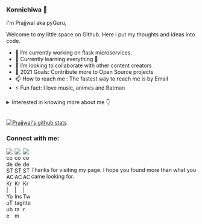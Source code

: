 ### Konnichiwa 👋

I'm Prajjwal aka pyGuru,

Welcome to my little space on Github. Here i put my thoughts and ideas into code.

- 🔭 I’m currently working on flask microservices.
- 🌱 Currently learning everything 🤣
- 👯 I’m looking to collaborate with other content creators
- 🥅 2021 Goals: Contribute more to Open Source projects
- 📫 How to reach me : The fastest way to reach me is by Email
- ⚡ Fun fact: I love music, animes and Batman

<details><summary>Interested in knowing more about me 👇 </summary>
  I'm a Student, Developer, and Python Instructor. I like programming \
  and designing. I am interested in extra-terrestrials and trying to \
  understand our universe, studying theoretical physics by my own. \
  I like photography and collecting pictures. A simple and down to \
  earth boy who is so keen to learn every day a new thing. \
  
  <img hight="400" width="500" alt="GIF" align="right" src="https://github.com/pyGuru123/pyGuru123/blob/main/assets/levi.gif">
  
  Know more about me on my blog : [Whistle of Darkness]
  <br />
</details>

<br />

[![Prajjwal's github stats](https://github-readme-stats.vercel.app/api?username=pyguru123&hide=contribs,prs)](https://github.com/anuraghazra/github-readme-stats)

### Connect with me:

[<img align="left" alt="codeSTACKr | YouTube" width="22px" src="https://cdn.jsdelivr.net/npm/simple-icons@v3/icons/youtube.svg" />][youtube]
[<img align="left" alt="codeSTACKr | Instagram" width="22px" src="https://cdn.jsdelivr.net/npm/simple-icons@v3/icons/instagram.svg" />][instagram]
[<img align="left" alt="codeSTACKr | Twitter" width="22px" src="https://cdn.jsdelivr.net/npm/simple-icons@v3/icons/pinterest.svg" />][pinterest]


<br />

[Whistle of Darkness]: https://dwhistle.wordpress.com
[youtube]: https://www.youtube.com/c/pyGuru
[instagram]: https://www.instagram.com/prajjwalpathak35
[pinterest]: https://www.pinterest.ca/prajjwalpathak3 

<br />

Thanks for visiting my page. I hope you found more than what you came looking for.

<!-- https://github.com/MikeCodesDotNET/ColoredBadges -->
